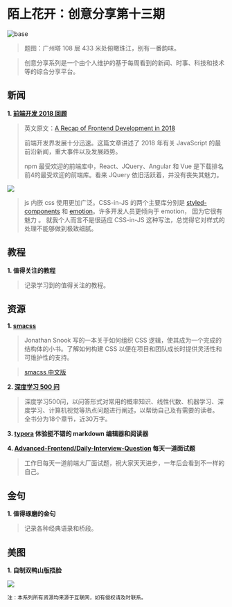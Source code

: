 # 陌上花开：创意分享第十三期

![base](../images/old_images/canton_tower.jpg)

> 题图：广州塔 108 层 433 米处俯瞰珠江，别有一番韵味。


> 创意分享系列是一个由个人维护的基于每周看到的新闻、时事、科技和技术等的综合分享平台。


## 新闻

**1. [前端开发 2018 回顾](https://www.oschina.net/translate/a-recap-of-frontend-development-in-2018)**

> 英文原文：[A Recap of Frontend Development in 2018](https://levelup.gitconnected.com/a-recap-of-frontend-development-in-2018-715724c9441d)
>
> 前端开发界发展十分迅速。这篇文章讲述了 2018 年有关 JavaScript 的最前沿新闻，重大事件以及发展趋势。
>
> npm 最受欢迎的前端库中，React、JQuery、Angular 和 Vue 是下载排名前4的最受欢迎的前端库。看来 JQuery 依旧活跃着，并没有丧失其魅力。

![](https://static.oschina.net/uploads/space/2018/1219/140429_CwMJ_2896879.png)

> js 内嵌 css 使用更加广泛。CSS-in-JS 的两个主要库分别是 [styled-components](https://www.styled-components.com/) 和 [emotion](https://emotion.sh/)。许多开发人员更倾向于 emotion， 因为它很有魅力 。
> 就我个人而言不是很适应 CSS-in-JS 这种写法，总觉得它对样式的处理不能够做到极致细腻。


## 教程

**1. 值得关注的教程**

> 记录学习到的值得关注的教程。

## 资源

**1. [smacss](https://smacss.com/)**

> Jonathan Snook 写的一本关于如何组织 CSS 逻辑，使其成为一个完成的结构体的小书。了解如何构建 CSS 以便在项目和团队成长时提供灵活性和可维护性的支持。

> [smacss 中文版](https://jeffwcx.gitbooks.io/smacss/)

**2. [深度学习 500 问](https://github.com/scutan90/DeepLearning-500-questions)**

> 深度学习500问，以问答形式对常用的概率知识、线性代数、机器学习、深度学习、计算机视觉等热点问题进行阐述，以帮助自己及有需要的读者。 全书分为18个章节，近30万字。

**3. [typora](https://typora.io/) 体验挺不错的 markdown 编辑器和阅读器**

**4. [Advanced-Frontend/Daily-Interview-Question](https://github.com/Advanced-Frontend/Daily-Interview-Question) 每天一道面试题**

> 工作日每天一道前端大厂面试题，祝大家天天进步，一年后会看到不一样的自己。

## 金句

**1. 值得琢磨的金句**

> 记录各种经典语录和桥段。

## 美图

**1. 自制双鸭山版捂脸**

![](../images/old_images/happy_sysu.jpg)





```
注：本系列所有资源均来源于互联网，如有侵权请及时联系。
```